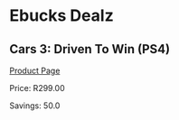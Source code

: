 
# Ebucks Dealz
## Cars 3: Driven To Win (PS4)
[Product Page](https://www.ebucks.com/web/shop/productSelected.do?prodId=1066571073&catId=724351586)

Price: R299.00

Savings: 50.0


	
